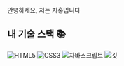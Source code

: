
안녕하세요, 저는 지홍입니다
<p>
<h2> 내 기술 스택 📚 </h2>

![HTML5](https://img.shields.io/badge/-HTML5-F05032?style=for-the-badge&logo=html5&logoColor=ffffff)
![CSS3](https://img.shields.io/badge/-CSS3-007ACC?style=for-the-badge&logo=css3)
![자바스크립트](https://img.shields.io/badge/-JavaScript-%23F7DF1C?style=for-the-badge&logo=javascript&logoColor=000000&labelColor=%23F7DF1C&color=%23FFCE5A)
![깃](https://img.shields.io/badge/-Git-F05032?style=for-the-badge&logo=git&logoColor=ffffff)


